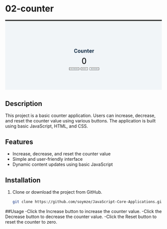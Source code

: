# 02-counter
![counter](https://github.com/soymze/JavaScript-Core-Applications/blob/master/counter.gif)
## Description
This project is a basic counter application. Users can increase, decrease, and reset the counter value using various buttons. The application is built using basic JavaScript, HTML, and CSS.

## Features
- Increase, decrease, and reset the counter value
- Simple and user-friendly interface
- Dynamic content updates using basic JavaScript

## Installation
1. Clone or download the project from GitHub.
   ```bash
   git clone https://github.com/soymze/JavaScript-Core-Applications.git

##Usage
-Click the Increase button to increase the counter value.
-Click the Decrease button to decrease the counter value.
-Click the Reset button to reset the counter to zero.


